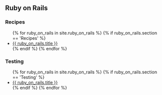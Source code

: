 ## Ruby on Rails

### Recipes

<ul>
  {% for ruby_on_rails in site.ruby_on_rails %}
    {% if ruby_on_rails.section == 'Recipes' %}
      <li><a href="{{ ruby_on_rails.url}}">{{ ruby_on_rails.title }}</a></li>
    {% endif %}
  {% endfor %}
</ul>

### Testing

<ul>
  {% for ruby_on_rails in site.ruby_on_rails %}
    {% if ruby_on_rails.section == 'Testing' %}
      <li><a href="{{ ruby_on_rails.url}}">{{ ruby_on_rails.title }}</a></li>
    {% endif %}
  {% endfor %}
</ul>